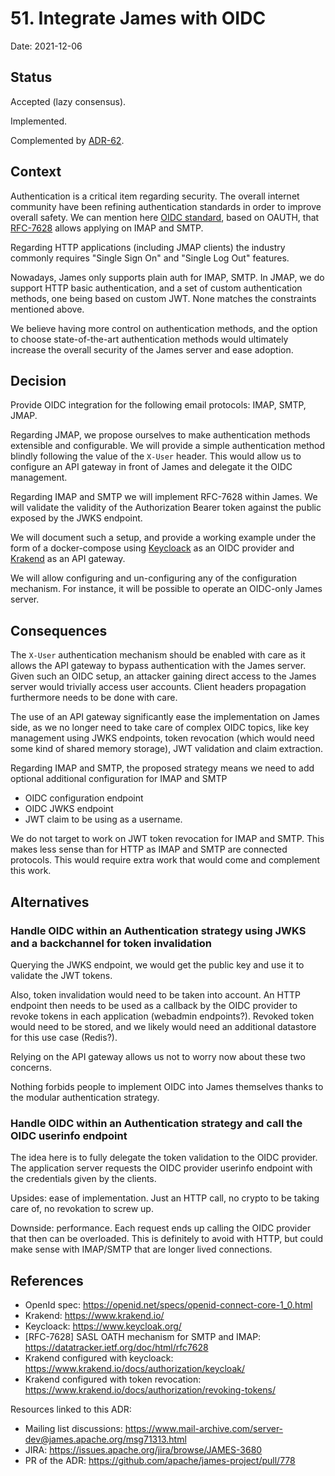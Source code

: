 # 51. Integrate James with OIDC

Date: 2021-12-06

## Status

Accepted (lazy consensus).

Implemented.

Complemented by [ADR-62](0062-oidc-token-introspection.md).

## Context

Authentication is a critical item regarding security. The overall internet community have been refining authentication
standards in order to improve overall safety. We can mention here 
[OIDC standard](https://openid.net/specs/openid-connect-core-1_0.html), based on OAUTH, that 
[RFC-7628](https://datatracker.ietf.org/doc/html/rfc7628) allows applying on IMAP and SMTP.

Regarding HTTP applications (including JMAP clients) the industry commonly requires "Single Sign On" and "Single Log 
Out" features.

Nowadays, James only supports plain auth for IMAP, SMTP. In JMAP, we do support HTTP basic authentication, and a set of
custom authentication methods, one being based on custom JWT. None matches the constraints mentioned above.

We believe having more control on authentication methods, and the option to choose state-of-the-art authentication
methods would ultimately increase the overall security of the James server and ease adoption.

## Decision

Provide OIDC integration for the following email protocols: IMAP, SMTP, JMAP.

Regarding JMAP, we propose ourselves to make authentication methods extensible and configurable. We will provide a 
simple authentication method blindly following the value of the `X-User` header. This would allow us to configure an 
API gateway in front of James and delegate it the OIDC management. 

Regarding IMAP and SMTP we will implement RFC-7628 within James. We will validate the validity of the Authorization 
Bearer token against the public exposed by the JWKS endpoint. 

We will document such a setup, and provide a working example under the form of a docker-compose using 
[Keycloack](https://www.keycloak.org/) as an OIDC provider and [Krakend](https://www.krakend.io/) as an API gateway.

We will allow configuring and un-configuring any of the configuration mechanism. For instance, it will be possible to 
operate an OIDC-only James server.

## Consequences

The `X-User` authentication mechanism should be enabled with care as it allows the API gateway to bypass authentication
with the James server. Given such an OIDC setup, an attacker gaining direct access to the James server would trivially
access user accounts. Client headers propagation furthermore needs to be done with care.

The use of an API gateway significantly ease the implementation on James side, as we no longer need to take care of 
complex OIDC topics, like key management using JWKS endpoints, token revocation (which would need some kind of shared 
memory storage), JWT validation and claim extraction.

Regarding IMAP and SMTP, the proposed strategy means we need to add optional additional configuration for IMAP and SMTP
 - OIDC configuration endpoint
 - OIDC JWKS endpoint
 - JWT claim to be using as a username.
 
We do not target to work on JWT token revocation for IMAP and SMTP. This makes less sense than for HTTP as IMAP and SMTP 
are connected protocols. This would require extra work that would come and complement this work.

## Alternatives

### Handle OIDC within an Authentication strategy using JWKS and a backchannel for token invalidation

Querying the JWKS endpoint, we would get the public key and use it to validate the JWT tokens.

Also, token invalidation would need to be taken into account. An HTTP endpoint then needs to be used as a callback by 
the OIDC provider to revoke tokens in each application (webadmin endpoints?). Revoked token would need to be stored, 
and we likely would need an additional datastore for this use case (Redis?).

Relying on the API gateway allows us not to worry now about these two concerns.

Nothing forbids people to implement OIDC into James themselves thanks to the modular authentication strategy.

### Handle OIDC within an Authentication strategy and call the OIDC userinfo endpoint

The idea here is to fully delegate the token validation to the OIDC provider. The application server requests the OIDC 
provider userinfo endpoint with the credentials given by the clients.

Upsides: ease of implementation. Just an HTTP call, no crypto to be taking care of, no revokation to screw up.

Downside: performance. Each request ends up calling the OIDC provider that then can be overloaded. This is definitely to 
avoid with HTTP, but could make sense with IMAP/SMTP that are longer lived connections. 

## References

 - OpenId spec: https://openid.net/specs/openid-connect-core-1_0.html
 - Krakend: https://www.krakend.io/
 - Keycloack: https://www.keycloak.org/
 - [RFC-7628] SASL OATH mechanism for SMTP and IMAP: https://datatracker.ietf.org/doc/html/rfc7628
 - Krakend configured with keycloack: https://www.krakend.io/docs/authorization/keycloak/
 - Krakend configured with token revocation: https://www.krakend.io/docs/authorization/revoking-tokens/

Resources linked to this ADR:

 - Mailing list discussions: https://www.mail-archive.com/server-dev@james.apache.org/msg71313.html
 - JIRA: https://issues.apache.org/jira/browse/JAMES-3680
 - PR of the ADR: https://github.com/apache/james-project/pull/778